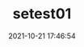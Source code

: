 ---
title: setest01
date: 2021-10-21 17:46:54
permalink: /java/se/first/
categories:
- Java
- Java基础
tags:
-
---